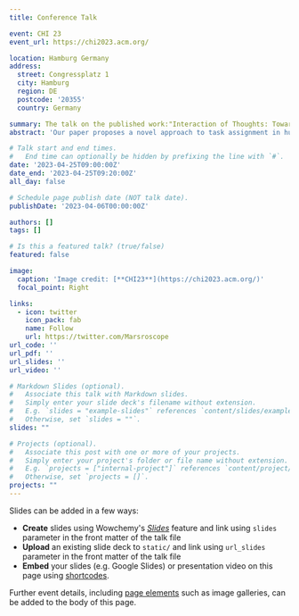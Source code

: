 ```yaml
---
title: Conference Talk

event: CHI 23
event_url: https://chi2023.acm.org/

location: Hamburg Germany
address:
  street: Congressplatz 1
  city: Hamburg
  region: DE
  postcode: '20355'
  country: Germany

summary: The talk on the published work:"Interaction of Thoughts: Towards Mediating Task Assignment in Human-AI Cooperation with a Capability-Aware Shared Mental Model".
abstract: 'Our paper proposes a novel approach to task assignment in human-AI cooperation, utilizing the capability-aware shared mental model with the unified form of tuples to represent task-specific capabilities of both human and AI. Results from our user study show that this approach improves accuracy and time efficiency while facilitating better understanding of each team member's capabilities.'

# Talk start and end times.
#   End time can optionally be hidden by prefixing the line with `#`.
date: '2023-04-25T09:00:00Z'
date_end: '2023-04-25T09:20:00Z'
all_day: false

# Schedule page publish date (NOT talk date).
publishDate: '2023-04-06T00:00:00Z'

authors: []
tags: []

# Is this a featured talk? (true/false)
featured: false

image:
  caption: 'Image credit: [**CHI23**](https://chi2023.acm.org/)'
  focal_point: Right

links:
  - icon: twitter
    icon_pack: fab
    name: Follow
    url: https://twitter.com/Marsroscope
url_code: ''
url_pdf: ''
url_slides: ''
url_video: ''

# Markdown Slides (optional).
#   Associate this talk with Markdown slides.
#   Simply enter your slide deck's filename without extension.
#   E.g. `slides = "example-slides"` references `content/slides/example-slides.md`.
#   Otherwise, set `slides = ""`.
slides: ""

# Projects (optional).
#   Associate this post with one or more of your projects.
#   Simply enter your project's folder or file name without extension.
#   E.g. `projects = ["internal-project"]` references `content/project/deep-learning/index.md`.
#   Otherwise, set `projects = []`.
projects: ""
---
```


Slides can be added in a few ways:

- **Create** slides using Wowchemy's [_Slides_](https://wowchemy.com/docs/managing-content/#create-slides) feature and link using `slides` parameter in the front matter of the talk file
- **Upload** an existing slide deck to `static/` and link using `url_slides` parameter in the front matter of the talk file
- **Embed** your slides (e.g. Google Slides) or presentation video on this page using [shortcodes](https://wowchemy.com/docs/writing-markdown-latex/).

Further event details, including [page elements](https://wowchemy.com/docs/writing-markdown-latex/) such as image galleries, can be added to the body of this page.

